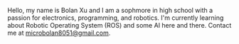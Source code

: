 Hello, my name is Bolan Xu and I am a sophmore in high school with a passion for electronics, programming, and robotics.
I'm currently learning about Robotic Operating System (ROS) and some AI here and there. Contact me at <microbolan8051@gmail.com>.

<!---
bolanxu/bolanxu is a ✨ special ✨ repository because its `README.md` (this file) appears on your GitHub profile.
You can click the Preview link to take a look at your changes.
--->
